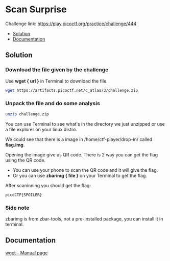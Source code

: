 # Scan Surprise
Challenge link: https://play.picoctf.org/practice/challenge/444
- [Solution](#solution)
- [Documentation](#documentation)
## Solution
### Download the file given by the challenge
Use **wget { url }** in Terminal to download the file.
```bash
wget https://artifacts.picoctf.net/c_atlas/3/challenge.zip
```
### Unpack the file and do some analysis
```bash
unzip challenge.zip
```
You can use Terminal to see what's in the directory we just unzipped or use a file explorer on your linux distro.

We could see that there is a image in /home/ctf-player/drop-in/ called **flag.img**. 

Opening the image give us QR code. There is 2 way you can get the flag using the QR code.
- You can use your phone to scan the QR code and it will give the flag.
- Or you can use **zbarimg { file }** on your Terminal to get the flag.
  
After scaninning you should get the flag:
```
picoCTF{SPOILER}
```
### Side note
zbarimg is from zbar-tools, not a pre-installed package, you can install it in terminal. 
## Documentation
[wget - Manual page](https://linux.die.net/man/1/wget)
